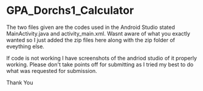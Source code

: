# GPA_Dorchs1_Calculator

The two files given are the codes used in the Android Studio stated MainActivity.java and activity_main.xml. Wasnt aware of what you exactly wanted so I just added the zip files here along with the zip folder of eveything else. 

If code is not working I have screenshots of the andriod studio of it properly working. 
Please don't take points off for submitting as I tried my best to do what was requested for submission. 

Thank You
